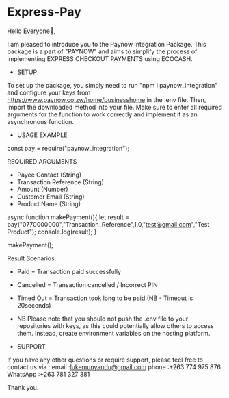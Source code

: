 # Express-Pay
Hello Everyone👋,

I am pleased to introduce you to the Paynow Integration Package. This package is a part of "PAYNOW" and aims to simplify the process of implementing EXPRESS CHECKOUT PAYMENTS using ECOCASH.


- SETUP

To set up the package, you simply need to run "npm i paynow_integration" and configure your keys from https://www.paynow.co.zw/home/businesshome in the .env file. Then, import the downloaded method into your file. Make sure to enter all required arguments for the function to work correctly and implement it as an asynchronous function.


- USAGE EXAMPLE

const pay = require("paynow_integration");

REQUIRED ARGUMENTS
- Payee Contact (String)
- Transaction Reference (String)
- Amount (Number)
- Customer Email (String)
- Product Name (String)

async function makePayment(){
    let result = pay("0770000000","Transaction_Reference",1.0,"test@gmail.com","Test Product");
    console.log(result);
}

makePayment();

Result Scenarios:

- Paid = Transaction paid successfully
- Cancelled = Transaction cancelled / Incorrect PIN
- Timed Out = Transaction took long to be paid (NB - Timeout is 20seconds)


- NB
Please note that you should not push the .env file to your repositories with keys, as this could potentially allow others to access them. Instead, create environment variables on the hosting platform.

- SUPPORT

If you have any other questions or require support, please feel free to contact us via :
email    :lukemunyandu@gmail.com
phone    :+263 774 975 876
WhatsApp :+263 781 327 381

Thank you.